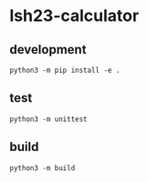# lsh23-calculator

## development
```
python3 -m pip install -e . 
```
## test
```
python3 -m unittest 
```

## build
```
python3 -m build
```
